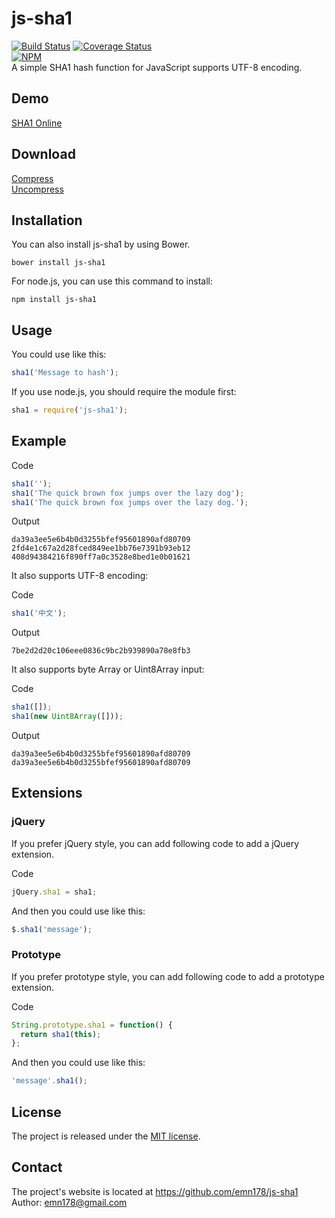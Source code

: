 # js-sha1
[![Build Status](https://travis-ci.org/emn178/js-sha1.svg?branch=master)](https://travis-ci.org/emn178/js-sha1)
[![Coverage Status](https://coveralls.io/repos/emn178/js-sha1/badge.svg?branch=master)](https://coveralls.io/r/emn178/js-sha1?branch=master)  
[![NPM](https://nodei.co/npm/js-sha1.png?stars&downloads)](https://nodei.co/npm/js-sha1/)  
A simple SHA1 hash function for JavaScript supports UTF-8 encoding.

## Demo
[SHA1 Online](http://emn178.github.io/online-tools/sha1.html)

## Download
[Compress](https://raw.github.com/emn178/js-sha1/master/build/sha1.min.js)  
[Uncompress](https://raw.github.com/emn178/js-sha1/master/src/sha1.js)

## Installation
You can also install js-sha1 by using Bower.

    bower install js-sha1

For node.js, you can use this command to install:

    npm install js-sha1

## Usage
You could use like this:
```JavaScript
sha1('Message to hash');
```
If you use node.js, you should require the module first:
```JavaScript
sha1 = require('js-sha1');
```

## Example
Code
```JavaScript
sha1('');
sha1('The quick brown fox jumps over the lazy dog');
sha1('The quick brown fox jumps over the lazy dog.');
```
Output

    da39a3ee5e6b4b0d3255bfef95601890afd80709
    2fd4e1c67a2d28fced849ee1bb76e7391b93eb12
    408d94384216f890ff7a0c3528e8bed1e0b01621

It also supports UTF-8 encoding:

Code
```JavaScript
sha1('中文');
```
Output

    7be2d2d20c106eee0836c9bc2b939890a78e8fb3

It also supports byte Array or Uint8Array input:

Code
```JavaScript
sha1([]);
sha1(new Uint8Array([]));
```
Output

    da39a3ee5e6b4b0d3255bfef95601890afd80709
    da39a3ee5e6b4b0d3255bfef95601890afd80709

## Extensions
### jQuery
If you prefer jQuery style, you can add following code to add a jQuery extension.

Code
```JavaScript
jQuery.sha1 = sha1;
```
And then you could use like this:
```JavaScript
$.sha1('message');
```
### Prototype
If you prefer prototype style, you can add following code to add a prototype extension.

Code
```JavaScript
String.prototype.sha1 = function() {
  return sha1(this);
};
```
And then you could use like this:
```JavaScript
'message'.sha1();
```
## License
The project is released under the [MIT license](http://www.opensource.org/licenses/MIT).

## Contact
The project's website is located at https://github.com/emn178/js-sha1  
Author: emn178@gmail.com

